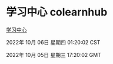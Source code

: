 # 学习中心 colearnhub
[学习中心](http://27.19.32.34:56308/colearnhub/)

2022年 10月 06日 星期四 01:20:02 CST

2022年 10月 05日 星期三 17:20:02 GMT
